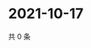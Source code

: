 # 2021-10-17

共 0 条

<!-- BEGIN WEIBO -->
<!-- 最后更新时间 Sun Oct 17 2021 12:14:14 GMT+0800 (China Standard Time) -->

<!-- END WEIBO -->
